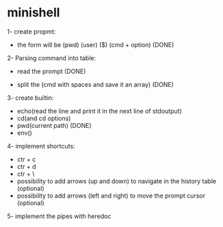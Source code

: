 # minishell

1- create propmt:
* the form will be (pwd) (user) ($) (cmd + option) (DONE)

2- Parsing command into table:
* read the prompt (DONE)
<!-- * parse the part right after the ($)xm -->
* split the (cmd with spaces and save it an array) (DONE)

3- create builtin:
* echo(read the line and print it in the next line of stdoutput)
* cd(and cd options)
* pwd(current path) (DONE)
* env()

4- implement shortcuts:
* ctr + c
* ctr + d
* ctr + \
* possibility to add arrows (up and down) to navigate in the history table (optional)
* possibility to add arrows (left and right) to move the prompt cursor (optional)

5- implement the pipes with heredoc